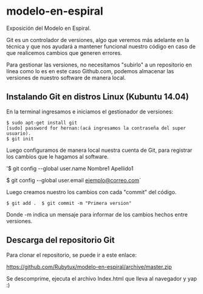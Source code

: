 # modelo-en-espiral
Exposición del Modelo en Espiral.

Git es un controlador de versiones, algo que veremos más adelante en la técnica y que nos ayudará a mantener funcional nuestro código en caso de que realicemos cambios que generen errores.

Para gestionar las versiones, no necesitamos "subirlo" a un repositorio en línea como lo es en este caso Github.com, podemos almacenar las versiones de nuestro software de manera local.

## Instalando Git en distros Linux (Kubuntu 14.04)

En la terminal ingresamos e iniciamos el gestionador de versiones:

```
$ sudo apt-get install git
[sudo] password for hernan:(acá ingresamos la contraseña del super usuario).
$ git init
```

Luego configuramos de manera local nuestra cuenta de Git, para registrar los cambios que le hagamos al software.

'$ git config --global user.name Nombre1 Apellido1

$ git config --global user.email ejemplo@correo.com`

Luego creamos nuestro los cambios con cada "commit" del código.

`$ git add . 
$ git commit -m "Primera version"`

Donde -m indica un mensaje para informar de los cambios hechos entre versiones.


## Descarga del repositorio Git

Para clonar el repositorio, se puede ir a este enlace:

https://github.com/Rubytux/modelo-en-espiral/archive/master.zip

Se descomprime, ejecuta el archivo Index.html que lleva al navegador y yap :)
